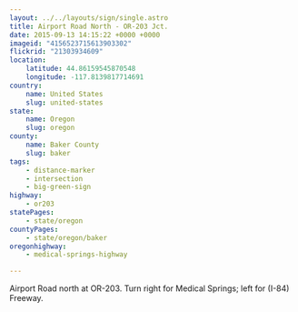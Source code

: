 ```yaml
---
layout: ../../layouts/sign/single.astro
title: Airport Road North - OR-203 Jct.
date: 2015-09-13 14:15:22 +0000 +0000
imageid: "4156523715613903302"
flickrid: "21303934609"
location:
    latitude: 44.86159545870548
    longitude: -117.8139817714691
country:
    name: United States
    slug: united-states
state:
    name: Oregon
    slug: oregon
county:
    name: Baker County
    slug: baker
tags:
    - distance-marker
    - intersection
    - big-green-sign
highway:
    - or203
statePages:
    - state/oregon
countyPages:
    - state/oregon/baker
oregonhighway:
    - medical-springs-highway

---
```

Airport Road north at OR-203.  Turn right for Medical Springs; left for (I-84) Freeway.